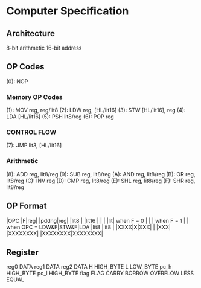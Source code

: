 # Computer Specification

## Architecture
8-bit arithmetic
16-bit address

## OP Codes
(0): NOP
### Memory OP Codes
(1): MOV reg, reg/lit8
(2): LDW reg, [HL/lit16]
(3): STW [HL/lit16], reg
(4): LDA [HL/lit16]
(5): PSH lit8/reg
(6): POP reg
### CONTROL FLOW
(7): JMP lit3, [HL/lit16]
### Arithmetic
(8): ADD reg, lit8/reg
(9): SUB reg, lit8/reg
(A): AND reg, lit8/reg
(B): OR  reg, lit8/reg
(C): INV reg
(D): CMP reg, lit8/reg
(E): SHL reg, lit8/reg
(F): SHR reg, lit8/reg

## OP Format
|OPC |F|reg|            |pddng|reg|            |lit8    |                            |lit16            |
|    | |lit| when F = 0 |     |   | when F = 1 |        | when OPC = LDW&F|STW&F|LDA |lit8    |lit8    |
|XXXX|X|XXX|            |     |XXX|            |XXXXXXXX|                            |XXXXXXXX|XXXXXXXX|

## Register
reg0 DATA
reg1 DATA
reg2 DATA
H HIGH_BYTE
L LOW_BYTE
pc_h HIGH_BYTE
pc_l HIGH_BYTE
flag FLAG
  CARRY
  BORROW
  OVERFLOW
  LESS
  EQUAL
  
